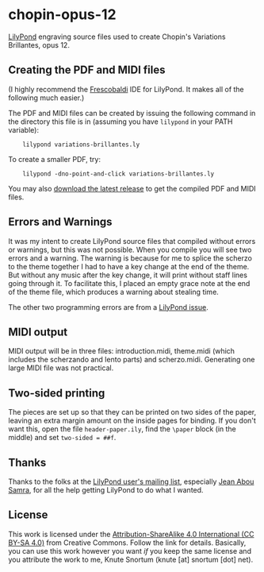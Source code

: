# chopin-opus-12
[LilyPond](https://lilypond.org/) engraving source files used to create Chopin's Variations Brillantes, opus 12.

## Creating the PDF and MIDI files
(I highly recommend the [Frescobaldi](https://www.frescobaldi.org/) IDE for LilyPond.  It makes all of the following much easier.)

The PDF and MIDI files can be created by issuing the following command in the directory this file is in (assuming you have `lilypond` in your PATH variable):

        lilypond variations-brillantes.ly

To create a smaller PDF, try:

        lilypond -dno-point-and-click variations-brillantes.ly

You may also [download the latest release](https://github.com/ksnortum/chopin-opus-12/releases/latest) to get the compiled PDF and MIDI files.

## Errors and Warnings
It was my intent to create LilyPond source files that compiled without errors or warnings, but this was not possible.  When you compile you will see two errors and a warning.  The warning is because for me to splice the scherzo to the theme together I had to have a key change at the end of the theme.  But without any music after the key change, it will print without staff lines going through it.  To facilitate this, I placed an empty grace note at the end of the theme file, which produces a warning about stealing time.

The other two programming errors are from a [LilyPond issue](https://gitlab.com/lilypond/lilypond/-/issues/6598).

## MIDI output
MIDI output will be in three files: introduction.midi, theme.midi (which includes the scherzando and lento parts) and scherzo.midi.  Generating one large MIDI file was not practical.

## Two-sided printing
The pieces are set up so that they can be printed on two sides of the paper, leaving an extra margin amount on the inside pages for binding.  If you don't want this, open the file `header-paper.ily`,
find the `\paper` block (in the middle) and set `two-sided = ##f`.

## Thanks
Thanks to the folks at the [LilyPond user's mailing list](mailto://lilypond-user@gnu.org), especially [Jean Abou Samra](https://github.com/jeanas), for all the help getting LilyPond to do what I wanted.

## License
This work is licensed under the [Attribution-ShareAlike 4.0 International (CC BY-SA 4.0)](https://creativecommons.org/licenses/by-sa/4.0/) from Creative Commons.  Follow the link for details.  Basically, you can use this work however you want *if* you keep the same license and you attribute the work to me, Knute Snortum (knute [at] snortum [dot] net).
